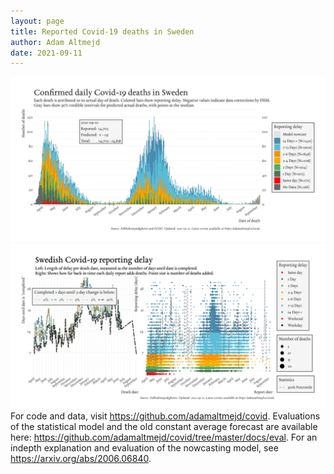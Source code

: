 ```yaml
---
layout: page
title: Reported Covid-19 deaths in Sweden
author: Adam Altmejd
date: 2021-09-11
---
```


![Graph of Swedish Covid-19 deaths with reporting delay.](deaths_lag_sweden_2021-09-11.png "Swedish Covid-19 deaths.")
![Graph of Swedish Covid-19 reporting delay in daily deaths.](lag_trend_sweden_2021-09-11.png "Trend in Swedish Covid-19 mortality reporting delay.")
For code and data, visit <https://github.com/adamaltmejd/covid>.
Evaluations of the statistical model and the old constant average forecast are available here: <https://github.com/adamaltmejd/covid/tree/master/docs/eval>.
For an indepth explanation and evaluation of the nowcasting model, see <https://arxiv.org/abs/2006.06840>.
